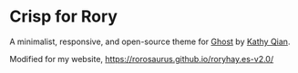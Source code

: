 # Crisp for Rory

A minimalist, responsive, and open-source theme for [Ghost](http://ghost.org) by [Kathy Qian](http://kathyqian.com).

Modified for my website, https://rorosaurus.github.io/roryhay.es-v2.0/
